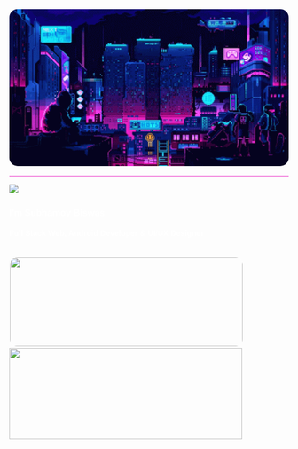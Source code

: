 <div class="ReadmeHeader">
    <img style="border-radius: 15px; width: 1000px;" src="./assets/images/header.gif">
    <hr style="height: 1.5px; background-color: #ea21c480;">
</div>
<div class="RedmeBody" style="font-family: 'Lexend Deca', sans-serif; color:#ffffff;">
    <div align="left">
        <img src="https://readme-typing-svg.herokuapp.com?color=ffffff?&font=Lexend+Deca&center=false&vCenter=false&width=500&height=35&lines=Hello!+👋;Namaste!+🙏;Konnichiwa!+😄;Anyeonghaseyo!+😊;Hola!+😃;Bonjour!+😄;Zdravstvuyte!+🙂;Marhabaan!+😊;Olá!+😃;Salve!+🤠" />
        <h3>I'm Subhamoy Biswas</h3>
        <h4>Full Stack Web, Android Developer & UI/UX Designer</h4>
        <br>
    </div>
    <div class="stats">
        <a href=http://github-readme-streak-stats.herokuapp.com/demo >
            <img width=420 height=160 style="border-radius: 14px; border: 1px solid white;" src="https://github-readme-streak-stats.herokuapp.com/?user=neosubhamoy&background=0000&border=0000&stroke=fff&ring=38bdf8&fire=ea21c4&currStreakLabel=38bdf8&currStreakNum=ea21c4&sideLabels=ea21c4&sideNums=38bdf8&dates=fff" />
        </a>
        <a href=https://github.com/anuraghazra/github-readme-stats >
            <img width=420 height=165 src="https://github-readme-stats.vercel.app/api?username=neosubhamoy&bg_color=0000&text_color=38bdf8&title_color=38bdf8&icon_color=ea21c4&show_icons=true&border_color=ffffff&border_radius=16" />
        </a>
    </div>
</div>
<div class="ReadmeFooter">
</div>
